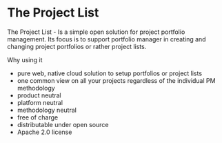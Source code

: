 # The Project List
The Project List - Is a simple open solution for project portfolio management.
Its focus is to support portfolio manager in creating and changing project portfolios or rather project lists.

Why using it
-	pure web, native cloud solution to setup portfolios or project lists
-	one common view on all your projects regardless of the individual PM methodology
-	product neutral
-	platform neutral
-	methodology neutral
-	free of charge
-	distributable under open source
-	Apache 2.0 license 
